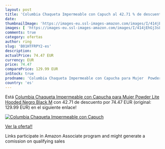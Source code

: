 ```yaml
---
layout: post
title: 'Columbia Chaqueta Impermeable con Capuch al 42.71 % de descuento'
date: 
thumbnailImage: 'https://images-eu.ssl-images-amazon.com/images/I/414jEhGj3sL._SL200_.jpg'
images: [ 'https://images-eu.ssl-images-amazon.com/images/I/414jEhGj3sL._SL200_.jpg' ]
comments: true
category: ofertas
author: ring
slug: 'B01HTFRPY2-es'
description:
actualPrice: 74.47 EUR
currency: EUR
price: 74.47
comparePrice: 129.99 EUR
inStock: true
prodname: 'Columbia Chaqueta Impermeable con Capucha para Mujer  Powder Lite Hooded  Negro  Black   M'
country: 'es'
---
```


Está [Columbia Chaqueta Impermeable con Capucha para Mujer  Powder Lite Hooded  Negro  Black   M](https://www.amazon.es/dp/B01HTFRPY2/?tag=tolees-21) con 42.71 de descuento por 74.47 EUR (original: 129.99 EUR) en el siguiente enlace!

[![Columbia Chaqueta Impermeable con Capuch](https://images-eu.ssl-images-amazon.com/images/I/414jEhGj3sL._SL200_.jpg)](https://www.amazon.es/dp/B01HTFRPY2/?tag=tolees-21)

[Ver la oferta!!](https://www.amazon.es/dp/B01HTFRPY2/?tag=tolees-21)

Links participate in Amazon Associate program and might generate a comission on qualifying sales


